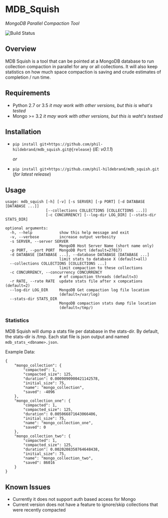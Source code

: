 
# MDB_Squish
 
 *_MongoDB Parallel Compaction Tool_*

![Build Status](https://travis-ci.org/phil-hildebrand/mdb_squish.svg?branch=master)

## Overview

 MDB Squish is a tool that can be pointed at a MongoDB database to run collection
compaction in parallel for any or all collections.  It will also keep statistics on
how much space compaction is saving and crude estimates of completion / run time.

## Requirements

- Python 2.7 or 3.5 _it may work with other versions, but this is what's tested_
- Mongo >= 3.2 _it may work with other versions, but this is waht's testsed_

## Installation

- `pip install git+https://github.com/phil-hildebrand/mdb_squish.git@{release}` (_IE: v0.1.1_)

  *_or_*
  

- `pip install git+https://github.com/phil-hildebrand/mdb_squish.git`  (_for latest release_)


## Usage

```
usage: mdb_squish [-h] [-v] [-s SERVER] [-p PORT] [-d DATABASE [DATABASE ...]]
                  [--collections COLLECTIONS [COLLECTIONS ...]]
                  [-c CONCURRENCY] [--log-dir LOG_DIR] [--stats-dir STATS_DIR]

optional arguments:
  -h, --help            show this help message and exit
  -v, --verbose         increase output verbosity
  -s SERVER, --server SERVER
                        MongoDB Host Server Name (short name only)
  -p PORT, --port PORT  MongoDB Port (default=27017)
  -d DATABASE [DATABASE ...], --database DATABASE [DATABASE ...]
                        limit stats to database X (default=all)
  --collections COLLECTIONS [COLLECTIONS ...]
                        limit compaction to these collections
  -c CONCURRENCY, --concurrency CONCURRENCY
                        # of compaction threads (default=3)
  -r RATE, --rate RATE  update stats file after x compcations (default=2)
  --log-dir LOG_DIR     MongoDB Get compaction log file location
                        (default=/var/log)
  --stats-dir STATS_DIR
                        MongoDB compaction stats dump file location
                        (default=/tmp/)
```

### Statistics

 MDB Squish will dump a stats file per database in the stats-dir.
By default, the stats-dir is /tmp.  Each stat file is json output and
named `mdb_stats_<dbname>.json`.

 Example Data:
```
{
    "mongo_collection": {
        "compacted": 1,
        "compacted_size": 125,
        "duration": 0.0009090900421142578,
        "initial_size": 75,
        "name": "mongo_collection",
        "saved": -4096
    },
    "mongo_collection_one": {
        "compacted": 1,
        "compacted_size": 125,
        "duration": 0.005066871643066406,
        "initial_size": 75,
        "name": "mongo_collection_one",
        "saved": 0
    },
    "mongo_collection_two": {
        "compacted": 1,
        "compacted_size": 125,
        "duration": 0.0020208358764648438,
        "initial_size": 75,
        "name": "mongo_collection_two",
        "saved": 86016
    }
}
```

## Known Issues

- Currently it does not support auth based access for Mongo
- Current version does not have a feature to ignore/skip collections that were
   recently compacted

